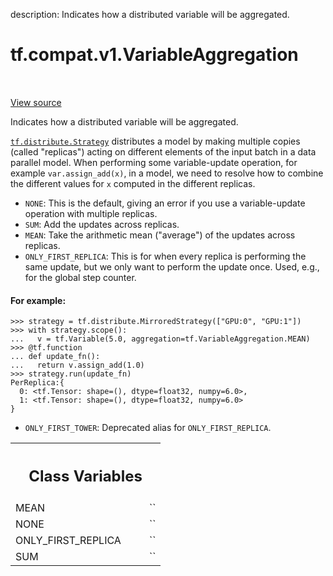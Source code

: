 description: Indicates how a distributed variable will be aggregated.

<div itemscope itemtype="http://developers.google.com/ReferenceObject">
<meta itemprop="name" content="tf.compat.v1.VariableAggregation" />
<meta itemprop="path" content="Stable" />
<meta itemprop="property" content="MEAN"/>
<meta itemprop="property" content="NONE"/>
<meta itemprop="property" content="ONLY_FIRST_REPLICA"/>
<meta itemprop="property" content="SUM"/>
</div>

# tf.compat.v1.VariableAggregation

<!-- Insert buttons and diff -->

<table class="tfo-notebook-buttons tfo-api nocontent" align="left">

</table>

<a target="_blank" class="external" href="/code/stable/tensorflow/python/ops/variables.py">View source</a>



Indicates how a distributed variable will be aggregated.

<!-- Placeholder for "Used in" -->

<a href="../../../tf/distribute/Strategy.md"><code>tf.distribute.Strategy</code></a> distributes a model by making multiple copies
(called "replicas") acting on different elements of the input batch in a
data parallel model. When performing some variable-update operation,
for example `var.assign_add(x)`, in a model, we need to resolve how to combine
the different values for `x` computed in the different replicas.

* `NONE`: This is the default, giving an error if you use a
  variable-update operation with multiple replicas.
* `SUM`: Add the updates across replicas.
* `MEAN`: Take the arithmetic mean ("average") of the updates across replicas.
* `ONLY_FIRST_REPLICA`: This is for when every replica is performing the same
  update, but we only want to perform the update once. Used, e.g., for the
  global step counter.

#### For example:



```
>>> strategy = tf.distribute.MirroredStrategy(["GPU:0", "GPU:1"])
>>> with strategy.scope():
...   v = tf.Variable(5.0, aggregation=tf.VariableAggregation.MEAN)
>>> @tf.function
... def update_fn():
...   return v.assign_add(1.0)
>>> strategy.run(update_fn)
PerReplica:{
  0: <tf.Tensor: shape=(), dtype=float32, numpy=6.0>,
  1: <tf.Tensor: shape=(), dtype=float32, numpy=6.0>
}
```

* `ONLY_FIRST_TOWER`: Deprecated alias for `ONLY_FIRST_REPLICA`.



<!-- Tabular view -->
 <table class="responsive fixed orange">
<colgroup><col width="214px"><col></colgroup>
<tr><th colspan="2"><h2 class="add-link">Class Variables</h2></th></tr>

<tr>
<td>
MEAN<a id="MEAN"></a>
</td>
<td>
`<VariableAggregation.MEAN: 2>`
</td>
</tr><tr>
<td>
NONE<a id="NONE"></a>
</td>
<td>
`<VariableAggregation.NONE: 0>`
</td>
</tr><tr>
<td>
ONLY_FIRST_REPLICA<a id="ONLY_FIRST_REPLICA"></a>
</td>
<td>
`<VariableAggregation.ONLY_FIRST_REPLICA: 3>`
</td>
</tr><tr>
<td>
SUM<a id="SUM"></a>
</td>
<td>
`<VariableAggregation.SUM: 1>`
</td>
</tr>
</table>


